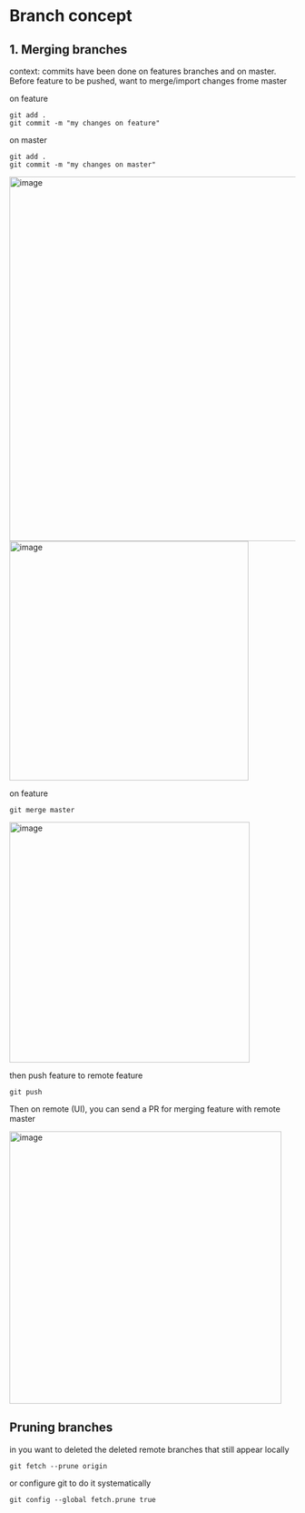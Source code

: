 # Branch concept 


## 1. Merging branches 

context: commits have been done on features branches and on master.  Before feature to be pushed, want to merge/import changes frome master 

on feature 
```
git add .
git commit -m "my changes on feature"
```

on master 
```
git add .
git commit -m "my changes on master"
```

<img width="641" alt="image" src="https://user-images.githubusercontent.com/97024809/173018969-fa87bfb9-be83-4bd3-a4dd-d4da624f8a9f.png">


<img width="421" alt="image" src="https://user-images.githubusercontent.com/97024809/173019047-baa6f834-8ef1-4d55-9148-13f0731a6a8b.png">

on feature 
```
git merge master 
```

<img width="423" alt="image" src="https://user-images.githubusercontent.com/97024809/173019131-952de297-d9c1-4aa8-934d-fd7d38a39159.png">

then push feature to remote feature
```
git push
```

Then on remote (UI), you can send a PR for merging feature with remote master  

<img width="479" alt="image" src="https://user-images.githubusercontent.com/97024809/173020306-eabab4c2-d872-4d07-ae5c-19124bde43d9.png">



## Pruning branches

in you want to deleted the deleted remote branches that still appear locally 

```
git fetch --prune origin
```

or configure git to do it systematically 

```
git config --global fetch.prune true
```
